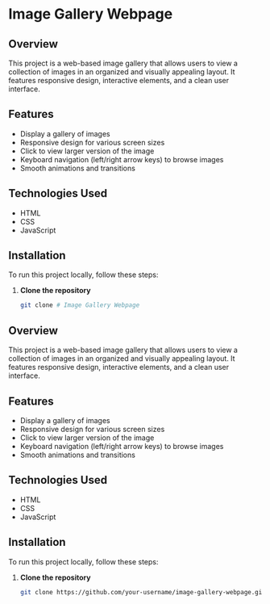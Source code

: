 # Image Gallery Webpage

## Overview
This project is a web-based image gallery that allows users to view a collection of images in an organized and visually appealing layout. It features responsive design, interactive elements, and a clean user interface.

## Features
- Display a gallery of images
- Responsive design for various screen sizes
- Click to view larger version of the image
- Keyboard navigation (left/right arrow keys) to browse images
- Smooth animations and transitions

## Technologies Used
- HTML
- CSS
- JavaScript

## Installation
To run this project locally, follow these steps:

1. **Clone the repository**
   ```bash
   git clone # Image Gallery Webpage

## Overview
This project is a web-based image gallery that allows users to view a collection of images in an organized and visually appealing layout. It features responsive design, interactive elements, and a clean user interface.

## Features
- Display a gallery of images
- Responsive design for various screen sizes
- Click to view larger version of the image
- Keyboard navigation (left/right arrow keys) to browse images
- Smooth animations and transitions

## Technologies Used
- HTML
- CSS
- JavaScript

## Installation
To run this project locally, follow these steps:

1. **Clone the repository**
   ```bash
   git clone https://github.com/your-username/image-gallery-webpage.git

